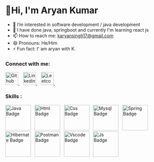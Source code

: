 <h1>👋Hi, I'm Aryan Kumar</h1>

- 👀 I’m interested in software development / java development
- 🌱 I have done java, springboot and currently I'm learning react js
- 📫 How to reach me: karyansingh17@gmail.com
- 😄 Pronouns: He/Him
- ⚡ Fun fact: I' am aryan with K.

<!---
Kuldeeppatidar17/Kuldeeppatidar17 is a ✨ special ✨ repository because its `README.md` (this file) appears on your GitHub profile.
You can click the Preview link to take a look at your changes.
--->

### Connect with me:
<div id="badges">
  <a href="https://github.com/karyansingh">
     <img src="https://cdn-icons-png.flaticon.com/512/25/25231.png" height="40px" width="40px" alt="Github Badge"/>
  </a>&nbsp;&nbsp;
  <a href="https://www.linkedin.com/in/karyansingh">
    <img src="https://cdn-icons-png.flaticon.com/512/174/174857.png" height="40px" width="40px" alt="Linkedin Badge"/>
  </a>&nbsp;&nbsp;
  <a href="https://leetcode.com/u/Karyansingh17">
    <img src="https://cdn.iconscout.com/icon/free/png-256/free-leetcode-3628885-3030025.png" height="40px" width="40px" alt="Leetcode Badge"/>
  </a>&nbsp;&nbsp;
</div>

### Skills :
<div>
  <img src="https://skillicons.dev/icons?i=java" height="80px" width="80px" alt="Java Badge" />&nbsp;&nbsp;
  <img src="https://skillicons.dev/icons?i=html&theme=light" height="80px" width="80px" alt="Html Badge"/>&nbsp;&nbsp;
  <img src="https://skillicons.dev/icons?i=css" height="80px" width="80px" alt="Css Badge"/>&nbsp;&nbsp;
  <img src="https://skillicons.dev/icons?i=mysql" height="80px" width="80px" alt="Mysql Badge"/>&nbsp;&nbsp;
  <img src="https://skillicons.dev/icons?i=spring" height="80px" width="80px" alt="Spring Badge"/>&nbsp;&nbsp;
  <img src="https://skillicons.dev/icons?i=hibernate" height="80px" width="80px" alt="Hibernate Badge"/>&nbsp;&nbsp;
  <img src="https://skillicons.dev/icons?i=postman" height="80px" width="80px" alt="Postman Badge"/>&nbsp;&nbsp;
  <img src="https://skillicons.dev/icons?i=vscode" height="80px" width="80px" alt="Vscode Badge"/>&nbsp;&nbsp;
  <img src="https://skillicons.dev/icons?i=js" height="80px" width="80px" alt="Js Badge"/>&nbsp;&nbsp;
</div>
